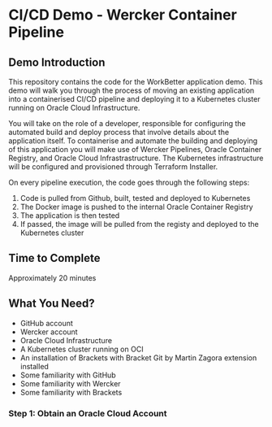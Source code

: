 # CI/CD Demo - Wercker Container Pipeline

## Demo Introduction

This repository contains the code for the WorkBetter application demo. This demo will walk you through the process of moving an existing application into a containerised CI/CD pipeline and deploying it to a Kubernetes cluster running on Oracle Cloud Infrastructure.

You will take on the role of a developer, responsible for configuring the automated build and deploy process that involve details about the application itself. To containerise and automate the building and deploying of this application you will make use of Wercker Pipelines, Oracle Container Registry, and Oracle Cloud Infrastrastructure. The Kubernetes infrastructure will be configured and provisioned through Terraform Installer.

On every pipeline execution, the code goes through the following steps:

1. Code is pulled from Github, built, tested and deployed to Kubernetes
2. The Docker image is pushed to the internal Oracle Container Registry
3. The application is then tested
3. If passed, the image will be pulled from the registy and deployed to the Kubernetes cluster


## Time to Complete

Approximately 20 minutes


## What You Need?

- GitHub account
- Wercker account
- Oracle Cloud Infrastructure
- A Kubernetes cluster running on OCI
- An installation of Brackets with Bracket Git by Martin Zagora extension installed
- Some familiarity with GitHub
- Some familiarity with Wercker
- Some familiarity with Brackets



### **Step 1**: Obtain an Oracle Cloud Account



